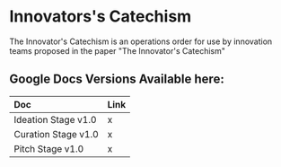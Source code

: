 # Innovators's Catechism
The Innovator's Catechism is an operations order for use by innovation teams proposed in the paper "The Innovator's Catechism"
## Google Docs Versions Available here:
| Doc | Link |
| :--- | :--- |
| Ideation Stage v1.0 | x |
| Curation Stage v1.0 | x |
| Pitch Stage v1.0 | x |
